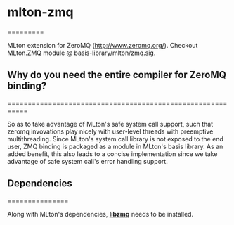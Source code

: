 # mlton-zmq
=========

MLton extension for ZeroMQ (http://www.zeromq.org/). Checkout MLton.ZMQ module @ basis-library/mlton/zmq.sig.

## Why do you need the entire compiler for ZeroMQ binding?
===========================================================

So as to take advantage of MLton's safe system call support, such that zeromq invovations play nicely with user-level threads with preemptive multithreading. Since MLton's system call library is not exposed to the end user, ZMQ binding is packaged as a module in MLton's basis library. As an added benefit, this also leads to a concise implementation since we take advantage of safe system call's error handling support.

## Dependencies
===============

Along with MLton's dependencies, [__libzmq__](http://www.zeromq.org/docs:core-api) needs to be installed.
